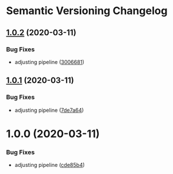 # Semantic Versioning Changelog

## [1.0.2](https://github.com/esmartit/semantic-release-helm-docker/compare/v1.0.1...v1.0.2) (2020-03-11)


### Bug Fixes

* adjusting pipeline ([3006681](https://github.com/esmartit/semantic-release-helm-docker/commit/30066813efedb4861feabcfbde56b4f3e75d8817))

## [1.0.1](https://github.com/esmartit/semantic-release-helm-docker/compare/v1.0.0...v1.0.1) (2020-03-11)


### Bug Fixes

* adjusting pipeline ([7de7a64](https://github.com/esmartit/semantic-release-helm-docker/commit/7de7a64f5261f637df1f164106c1b799a6a2473c))

# 1.0.0 (2020-03-11)


### Bug Fixes

* adjusting pipeline ([cde85b4](https://github.com/esmartit/semantic-release-helm-docker/commit/cde85b4a965e5893142a7df28627b3203e3c1823))
